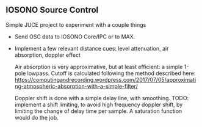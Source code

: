 ## IOSONO Source Control

Simple JUCE project to experiment with a couple things
- Send OSC data to IOSONO Core/IPC or to MAX. 
- Implement a few relevant distance cues: level attenuation, air absorption, doppler effect

  Air absorption is very approximative, but at least efficient: a simple 1-pole lowpass. Cutoff is calculated following the method described here:
  https://computingandrecording.wordpress.com/2017/07/05/approximating-atmospheric-absorption-with-a-simple-filter/

  Doppler shift is done with a simple delay line, with smoothing. TODO: implement a shift limiting, to avoid high frequency doppler shift, by limiting the change of delay time per sample. A saturation function would do the job.

  
